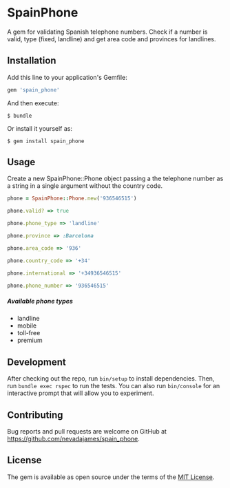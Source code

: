 # SpainPhone

A gem for validating Spanish telephone numbers. Check if a number is valid, type (fixed, landline)
and get area code and provinces for landlines.


## Installation

Add this line to your application's Gemfile:

```ruby
gem 'spain_phone'
```

And then execute:

    $ bundle

Or install it yourself as:

    $ gem install spain_phone

## Usage

Create a new SpainPhone::Phone object passing a the telephone number as a string in a single argument
without the country code.

```ruby 
phone = SpainPhone::Phone.new('936546515')

phone.valid? => true

phone.phone_type => 'landline'

phone.province => :Barcelona

phone.area_code => '936'

phone.country_code => '+34'

phone.international => '+34936546515'

phone.phone_number => '936546515'
``` 

##### Available phone types
- landline
- mobile
- toll-free
- premium
 

## Development

After checking out the repo, run `bin/setup` to install dependencies. Then, run `bundle exec rspec` to run the tests. You can also run `bin/console` for an interactive prompt that will allow you to experiment.

## Contributing

Bug reports and pull requests are welcome on GitHub at https://github.com/nevadajames/spain_phone.

## License

The gem is available as open source under the terms of the [MIT License](https://opensource.org/licenses/MIT).
